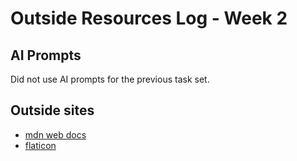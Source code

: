 # Outside Resources Log - Week 2


## AI Prompts
Did not use AI prompts for the previous task set. 

## Outside sites
+ [mdn web docs](https://developer.mozilla.org/en-US/docs/Web)
+ [flaticon](https://www.flaticon.com/search?word=code)